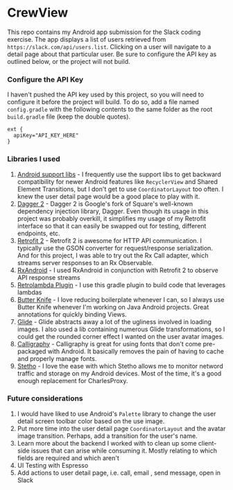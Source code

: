 # CrewView
This repo contains my Android app submission for the Slack coding exercise. The app displays a list of users retrieved from `https://slack.com/api/users.list`. Clicking on a user will navigate to a detail page about that particular user. Be sure to configure the API key as outlined below, or the project will not build.

### Configure the API Key
I haven't pushed the API key used by this project, so you will need to configure it before the project will build. To do so, add a file named `config.gradle` with the following contents to the same folder as the root `build.gradle` file (keep the double quotes).
```
ext {
  apiKey="API_KEY_HERE"
}
```

### Libraries I used
1. [Android support libs](https://developer.android.com/topic/libraries/support-library/index.html) - I frequently use the support libs to get backward compatibility for newer Android features like `RecyclerView` and Shared Element Transitions, but I don't get to use `CoordinatorLayout` too often. I knew the user detail page would be a good place to play with it.
2. [Dagger 2](https://github.com/google/dagger) - Dagger 2 is Google's fork of Square's well-known dependency injection library, Dagger. Even though its usage in this project was probably overkill, it simplifies my usage of my Retrofit interface so that it can easily be swapped out for testing, different endpoints, etc.
3. [Retrofit 2](https://github.com/square/retrofit) - Retrofit 2 is awesome for HTTP API communication. I typically use the GSON converter for request/response serialization. And for this project, I was able to try out the Rx Call adapter, which streams server responses to an Rx Observable.
4. [RxAndroid](https://github.com/ReactiveX/RxAndroid) - I used RxAndroid in conjunction with Retrofit 2 to observe API response streams
5. [Retrolambda Plugin](https://github.com/evant/gradle-retrolambda) - I use this gradle plugin to build code that leverages lambdas
6. [Butter Knife](https://github.com/JakeWharton/butterknife) - I love reducing boilerplate whenever I can, so I always use Butter Knife whenever I'm working on Java Android projects. Great annotations for quickly binding Views.
7. [Glide](https://github.com/bumptech/glide) - Glide abstracts away a lot of the ugliness involved in loading images. I also used a lib containing numerous Glide transformations, so I could get the rounded corner effect I wanted on the user avatar images.
8. [Calligraphy](https://github.com/chrisjenx/Calligraphy) - Calligraphy is great for using fonts that don't come pre-packaged with Android. It basically removes the pain of having to cache and properly manage fonts.
9. [Stetho](https://github.com/facebook/stetho) - I love the ease with which Stetho allows me to monitor netword traffic and storage on my Android devices. Most of the time, it's a good enough replacement for CharlesProxy.

### Future considerations
1. I would have liked to use Android's `Palette` library to change the user detail screen toolbar color based on the use image.
2. Put more time into the user detail page `CoordinatorLayout` and the avatar image transition. Perhaps, add a transition for the user's name.
3. Learn more about the backend I worked with to clean up some client-side issues that can arise while consuming it. Mostly relating to which fields are required and which aren't
4. UI Testing with Espresso
5. Add actions to user detail page, i.e. call, email , send message, open in Slack
